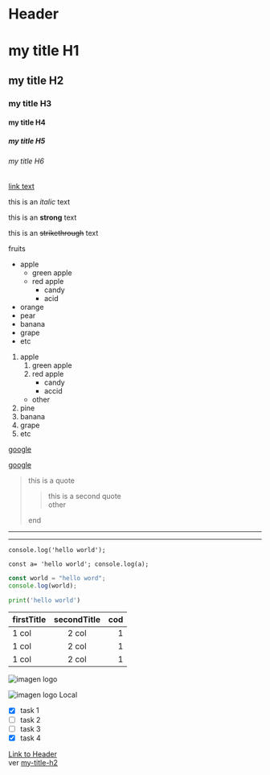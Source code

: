 <!-- Heading -->

# Header
# my title H1
## my title H2
### my title H3
#### my title H4
##### my title H5
###### my title H6

[link text](abcd)
<!-- italic -->
 this is an *italic* text

<!-- strong -->
 this is an **strong** text

<!-- strike through -->
 this is an ~~strikethrough~~ text


fruits
<!-- UL (Listas desordenadas) -->
* apple
    * green apple
    * red apple
        * candy
        * acid
* orange
* pear
* banana
* grape
* etc
<!-- OL (Listas ordenadas) -->
1. apple
    <!-- sub-items -->
    1. green apple
    2. red apple
        * candy
        * accid
    * other
2. pine
3. banana
4. grape
5. etc

<!-- Links -->
[google](https://www.google.com)

<!-- Link and text title -->
[google](https://www.google.com "custon title")

<!-- quote (citas) -->
> this is a quote
>> this is a second quote  
>> other
>
>end
---
___

<!-- code -->

`console.log('hello world');`

`
const a= 'hello world';
console.log(a);
`
<!-- code with type code -->
```javascript
const world = "hello word";
console.log(world);
```
<!-- example 2 -->
```python
print('hello world')
```

<!-- table -->
|firstTitle|secondTitle|cod|
|:---------|:-----------:|---:|
|1 col     |2 col      |1|
|1 col     |2 col      |1|
|1 col     |2 col      |1|

<!-- images -->
![imagen logo](https://3.bp.blogspot.com/-Llh8y6sZS7o/XV58r2nymuI/AAAAAAAAWLg/2sbFXI90FFo-2i7UjJ0DQrZJpBAjn9dSQCLcBGAs/s0/vscode.png "vsCode logo url")

<!-- images local -->
![imagen logo Local](images/vscode.png "vsCode logo Local")



<!-- MarkDown  -->

* [x] task 1
* [ ] task 2
* [ ] task 3
* [x] task 4

<!-- ancla local -->
[Link to Header](#Header)  
ver [my-title-h2](#my-title-h2)